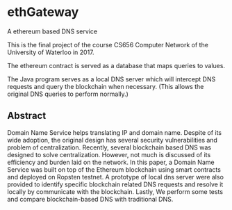 # ethGateway
A ethereum based DNS service

This is the final project of the course CS656 Computer Network of the University of Waterloo in 2017.

The ethereum contract is served as a database that maps queries to values. 

The Java program serves as a local DNS server which will intercept DNS requests and query the blockchain when necessary. (This allows the original DNS queries to perform normally.)

## Abstract
Domain Name Service helps translating IP and domain name. Despite of its wide adoption, the original design has several security vulnerabilities and problem of centralization. Recently, several blockchain based DNS was designed to solve centralization. However, not much is discussed of its efficiency and burden laid on the network. In this paper, a Domain Name Service was built on top of the Ethereum blockchain using smart contracts and deployed on Ropsten testnet. A prototype of local dns server were also provided to identify specific blockchain related DNS requests and resolve it locally by communicate with the blockchain. Lastly, We perform some tests and compare blockchain-based DNS with traditional DNS.
